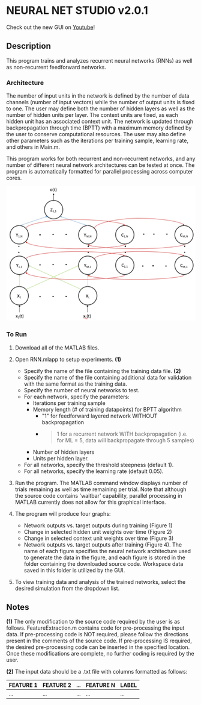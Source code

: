 # NEURAL NET STUDIO v2.0.1

Check out the new GUI on [Youtube](https://www.youtube.com/watch?v=WBxCHDFzexQ)!

## Description
This program trains and analyzes recurrent neural networks (RNNs) as well as non-recurrent feedforward networks.

### Architecture
The number of input units in the network is defined by the number of data channels (number of input vectors) while the number of output units is fixed to one. The user may define both the number of hidden layers as well as the number of hidden units per layer. The context units are fixed, as each hidden unit has an associated context unit. The network is updated through backpropagation through time (BPTT) with a maximum memory defined by the user to conserve computational resources. The user may also define other parameters such as the iterations per training sample, learning rate, and others in Main.m.

This program works for both recurrent and non-recurrent networks, and any number of different neural network architectures can be tested at once. The program is automatically formatted for parallel processing across computer cores.

![Recurrent Neural Network Architecture](RNN.png)

### To Run
1. Download all of the MATLAB files.

2. Open RNN.mlapp to setup experiments. **(1)**
	- Specify the name of the file containing the training data file. **(2)**
	- Specify the name of the file containing additional data for validation with the same format as the training data.
	- Specify the number of neural networks to test.
	- For each network, specify the parameters:
		- Iterations per training sample
		- Memory length (# of training datapoints) for BPTT algorithm
			- "1" for feedforward layered network WITHOUT backpropagation
			- >1 for a recurrent network WITH backpropagation
			(i.e. for ML = 5, data will backpropagate through 5 samples)
		- Number of hidden layers
		- Units per hidden layer.
	- For all networks, specify the threshold steepness (default 1).
	- For all networks, specify the learning rate (default 0.05).

3. Run the program. The MATLAB command window displays number of trials remaining as well as time remaining per trial. Note that although the source code contains 'waitbar' capability, parallel processing in MATLAB currently does not allow for this graphical interface.

4. The program will produce four graphs:
	- Network outputs vs. target outputs during training (Figure 1)
	- Change in selected hidden unit weights over time (Figure 2)
	- Change in selected context unit weights over time (Figure 3)
	- Network outputs vs. target outputs after training (Figure 4).
The name of each figure specifies the neural network architecture used to generate the data in the figure, and each figure is stored in the folder containing the downloaded source code. Workspace data saved in this folder is utilized by the GUI.

5. To view training data and analysis of the trained networks, select the desired simulation from the dropdown list.

## Notes
**(1)** The only modification to the source code required by the user is as follows. FeatureExtraction.m contains code for pre-processing the input data. If pre-processing code is NOT required, please follow the directions present in the comments of the source code. If pre-processing IS required, the desired pre-processing code can be inserted in the specified location. Once these modifications are complete, no further coding is required by the user.

**(2)** The input data should be a .txt file with columns formatted as follows:

FEATURE 1 | FEATURE 2 | ... | FEATURE N | LABEL
----------|-----------|-----|-----------|------
... | ... | ... | ... | ...
